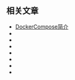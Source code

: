 ## 相关文章

- [DockerCompose简介](docs/DockerCompose%E7%AE%80%E4%BB%8B.md)
- []()
- []()
- []()
- []()
- []()
- []()
- []()